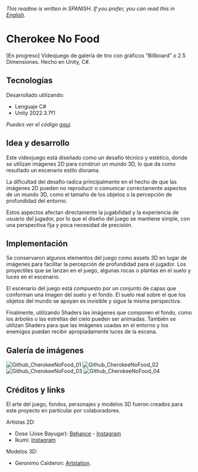 *This readme is written in SPANISH. If you prefer, you can read this in [English](README.md).*

# Cherokee No Food

[En progreso] Videojuego de galería de tiro con gráficos “Billboard” o 2.5 Dimensiones. Hecho en Unity, C#.

## Tecnologías

Desarrollado utilizando:
- Lenguaje C#
- Unity 2022.3.7f1

*Puedes ver el código [aquí](Assets/_Scripts/).*

## Idea y desarrollo

Este videojuego está diseñado como un desafío técnico y estético, donde se utilizan imágenes 2D para construir un mundo 3D, lo que da como resultado un escenario estilo diorama.

La dificultad del desafío radica principalmente en el hecho de que las imágenes 2D pueden no reproducir o comunicar correctamente aspectos de un mundo 3D, como el tamaño de los objetos o la percepción de profundidad del entorno.

Estos aspectos afectan directamente la jugabilidad y la experiencia de usuario del jugador, por lo que el diseño del juego se mantiene simple, con una perspectiva fija y poca necesidad de precisión.

## Implementación

Se conservaron algunos elementos del juego como assets 3D en lugar de imágenes para facilitar la percepción de profundidad para el jugador. Los proyectiles que se lanzan en el juego, algunas rocas o plantas en el suelo y luces en el escenario.

El escenario del juego está compuesto por un conjunto de capas que conforman una imagen del suelo y el fondo. El suelo real sobre el que los objetos del mundo se apoyan es invisible y sigue la misma perspectiva.

Finalmente, utilizando Shaders las imágenes que componen el fondo, como los árboles o las estrellas del cielo pueden ser animadas. También se utilizan Shaders para que las imágenes usadas en el entorno y los enemigos puedan recibir apropiadamente luces de la escena.

## Galería de imágenes

![Github_CherokeeNoFood_01](https://github.com/BravoFacundo/CherokeeNoFood/assets/88951560/ce057646-a589-4327-8400-24ecd378ede1)
![Github_CherokeeNoFood_02](https://github.com/BravoFacundo/CherokeeNoFood/assets/88951560/b812c944-8ef3-41b6-8caa-71933d20f65d)
![Github_CherokeeNoFood_03](https://github.com/BravoFacundo/CherokeeNoFood/assets/88951560/4f038edb-aba4-49b1-9904-9446d36659a0)
![Github_CherokeeNoFood_04](https://github.com/BravoFacundo/CherokeeNoFood/assets/88951560/922fcb7d-0805-47ea-b4df-5dc9ad5dc631)

## Créditos y links

El arte del juego, fondos, personajes y modelos 3D fueron creados para este proyecto en particular por colaboradores. 

Artistas 2D:
- Dose (Jose Bayugar): [Behance](https://www.behance.net/bayugarj79c4) - [Instagram](https://www.instagram.com/dose_jb/)
- Ikumi: [Instagram](https://www.instagram.com/ikumi_arte/)

Modelos 3D:
- Geronimo Calderon: [Artstation](https://scarymons7ers.artstation.com/).

